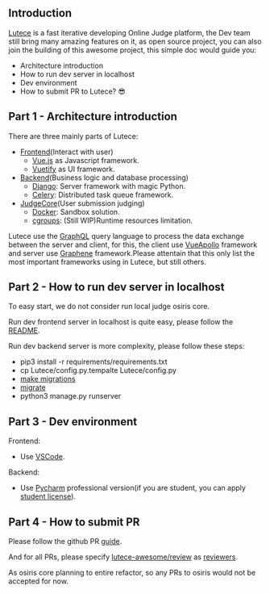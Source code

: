 ## Introduction
[Lutece](https://github.com/lutece-awesome) is a fast iterative developing Online Judge platform, the Dev team still bring many amazing features on it, as open source project, you can also join the building of this awesome project, this simple doc would guide you:
- Architecture introduction
- How to run dev server in localhost
- Dev environment
- How to submit PR to Lutece? 😎
## Part 1 - Architecture introduction
There are three mainly parts of Lutece:
* [Frontend](https://github.com/lutece-awesome/lutece-frontend)(Interact with user)
    + [Vue.js](https://vuejs.org/) as Javascript framework.
    + [Vuetify](https://vuetifyjs.com/en/) as UI framework.
* [Backend](https://github.com/lutece-awesome/lutece-backend)(Business logic and database processing)
    + [Django](https://www.djangoproject.com/): Server framework with magic Python.
    + [Celery](http://www.celeryproject.org/): Distributed task queue framework.
* [JudgeCore](https://github.com/lutece-awesome/osiris)(User submission judging)
    + [Docker](https://www.docker.com/): Sandbox solution.
    + [cgroups](https://en.wikipedia.org/wiki/Cgroups): (Still WIP)Runtime resources limitation.

Lutece use the [GraphQL](https://graphql.org/) query language to process the data exchange between the server and client, for this, the client use [VueApollo](https://vue-apollo.netlify.com/) framework and server use [Graphene](https://graphene-python.org/) framework.Please attentain that this only list the most important frameworks using in Lutece, but still others.
## Part 2 - How to run dev server in localhost
To easy start, we do not consider run local judge osiris core.

Run dev frontend server in localhost is quite easy, please follow the [README](https://github.com/lutece-awesome/lutece-frontend/blob/master/README.md).

Run dev backend server is more complexity, please follow these steps:
+ pip3 install -r requirements/requirements.txt
+ cp Lutece/config.py.tempalte Lutece/config.py
+ [make migrations](https://github.com/lutece-awesome/lutece-backend/blob/master/.travis.yml#L23)
+ [migrate](https://github.com/lutece-awesome/lutece-backend/blob/master/.travis.yml#L24)
+ python3 manage.py runserver
## Part 3 - Dev environment
Frontend:
+ Use [VSCode](https://code.visualstudio.com/).

Backend:
+ Use [Pycharm](https://www.jetbrains.com/pycharm/) professional version(if you are student, you can apply [student license](https://www.jetbrains.com/student/)).
## Part 4 - How to submit PR
Please follow the github PR [guide](https://help.github.com/articles/creating-a-pull-request/).

And for all PRs, please specify [lutece-awesome/review](https://github.com/orgs/lutece-awesome/teams/review/members) as [reviewers](https://help.github.com/articles/requesting-a-pull-request-review/).

As osiris core planning to entire refactor, so any PRs to osiris would not be accepted for now.